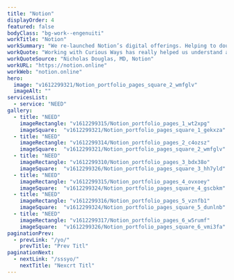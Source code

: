 ```yaml
---
title: "Notion"
displayOrder: 4
featured: false
bodyClass: "bg-work--engenuiti"
workTitle: "Notion"
workSummary: "We re-launched Notion’s digital offerings. Helping to double their online readership in less than a year."
workQuote: "Working with Curious Ways has really helped us understand and develop our brand identity, website and full digital potential more than any previous web development agencies we'd previously worked with. After our relaunch we doubled our digital readership in under a year. Its no coincidence this is partly due to Back To Front's knowledge and creativity within the world of the web."
workQuoteSource: "Nicholas Douglas, MD, Notion"
workURL: "https://notion.online"
workWeb: "notion.online"
hero:
  image: "v1612299321/Notion_portfolio_pages_square_2_wmfglv"
  imageAlt: ""
servicesList:
  - service: "NEED"
gallery:
  - title: "NEED"
    imageRectangle: "v1612299315/Notion_portfolio_pages_1_wt2xpg"
    imageSquare:  "v1612299321/Notion_portfolio_pages_square_1_gekxza"
  - title: "NEED"
    imageRectangle: "v1612299314/Notion_portfolio_pages_2_c4ozsz"
    imageSquare:  "v1612299321/Notion_portfolio_pages_square_2_wmfglv"
  - title: "NEED"
    imageRectangle: "v1612299310/Notion_portfolio_pages_3_bdx38o"
    imageSquare:  "v1612299326/Notion_portfolio_pages_square_3_hh7yld"
  - title: "NEED"
    imageRectangle: "v1612299315/Notion_portfolio_pages_4_ovxoey"
    imageSquare:  "v1612299324/Notion_portfolio_pages_square_4_gscbkm"
  - title: "NEED"
    imageRectangle: "v1612299316/Notion_portfolio_pages_5_vznfb1"
    imageSquare:  "v1612299324/Notion_portfolio_pages_square_5_dunlnb"
  - title: "NEED"
    imageRectangle: "v1612299317/Notion_portfolio_pages_6_w5rumf"
    imageSquare:  "v1612299326/Notion_portfolio_pages_square_6_vmi3fa"
paginationPrev:
  - prevLink: "/yo/"
    prevTitle: "Prev Titl"
paginationNext:
  - nextLink: "/sssyo/"
    nextTitle: "Nexcrt Titl"
---
```

